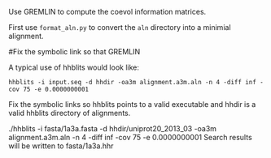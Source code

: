 Use GREMLIN to compute the coevol information matrices.

First use `format_aln.py` to convert the `aln` directory into a minimial alignment. 



#Fix the symbolic link so that GREMLIN 

A typical use of hhblits would look like:

    hhblits -i input.seq -d hhdir -oa3m alignment.a3m.aln -n 4 -diff inf -cov 75 -e 0.0000000001 

Fix the symbolic links so hhblits points to a valid executable and hhdir is a valid hhblits directory of alignments.

./hhblits -i fasta/1a3a.fasta -d hhdir/uniprot20_2013_03 -oa3m alignment.a3m.aln -n 4 -diff inf -cov 75 -e 0.0000000001
Search results will be written to fasta/1a3a.hhr
